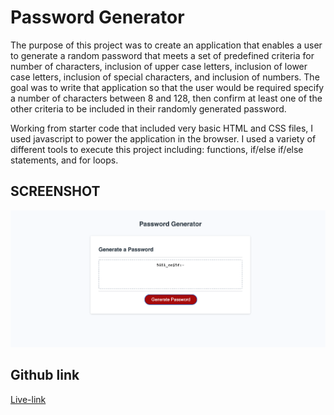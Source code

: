# Password Generator

The purpose of this project was to create an application that enables a user to generate a random password that meets a set of predefined criteria for number of characters, inclusion of upper case letters, inclusion of lower case letters, inclusion of special characters, and inclusion of numbers. The goal was to write that application so that the user would be required specify a number of characters between 8 and 128, then confirm at least one of the other criteria to be included in their randomly generated password.

Working from starter code that included very basic HTML and CSS files, I used javascript to power the application in the browser. I used a variety of different tools to execute this project including: functions, if/else if/else statements, and for loops.



## SCREENSHOT
![Webpage screenshot](./Assets/Screen%20Shot%202022-09-01%20at%203.15.10%20PM.png)

## Github link
[Live-link](https://christilato.github.io/PasswordGenerator/)